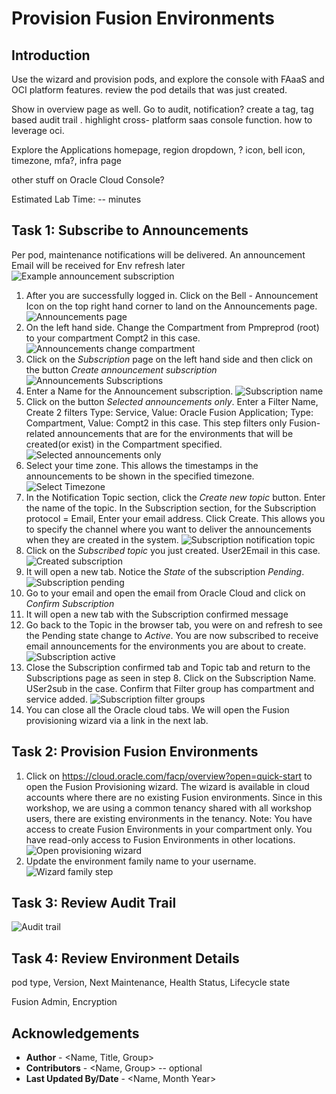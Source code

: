 # Provision Fusion Environments

## Introduction

Use the wizard and provision pods, and explore the console with FAaaS and OCI platform features. review the pod details that was just created.

Show in overview page as well. Go to audit, notification? create a tag, tag based audit trail . highlight cross- platform saas console function. how to leverage oci. 

Explore the Applications homepage, region dropdown, ? icon, bell icon, timezone, mfa?, infra page

other stuff on Oracle Cloud Console?

Estimated Lab Time: -- minutes

## Task 1: Subscribe to Announcements

Per pod, maintenance notifications will be delivered. An announcement Email will be received for Env refresh later
![Example announcement subscription](images/example-subscription.png)

1. After you are successfully logged in. Click on the Bell - Announcement Icon on the top right hand corner to land on the Announcements page.
![Announcements page](images/announcements.png)
2. On the left hand side. Change the Compartment from Pmpreprod (root) to your compartment Compt2 in this case.
![Announcements change compartment](images/announcements-change-comptmt.png)
3. Click on the *Subscription* page on the left hand side and then click on the button *Create announcement subscription*
![Announcements Subscriptions](images/subscriptions.png)
4. Enter a Name for the Announcement subscription.
![Subscription name](images/create-subscription-name.png)
5. Click on the button *Selected announcements only*. Enter a Filter Name, Create 2 filters Type: Service, Value: Oracle Fusion Application; Type: Compartment, Value: <your comartment> Compt2 in this case. This step filters only Fusion-related announcements that are for the environments that will be created(or exist) in the Compartment specified.
![Selected announcements only](images/create-subscription-selected.png)
6. Select your time zone. This allows the timestamps in the announcements to be shown in the specified timezone.
![Select Timezone](images/create-subscription-timezone.png)
7. In the Notification Topic section, click the *Create new topic* button. Enter the name of the topic. In the Subscription section, for the Subscription protocol = Email, Enter your email address. Click Create. This allows you to specify the channel where you want to deliver the announcements when they are created in the system.
![Subscription notification topic](images/create-subscription-notification-topic.png)
8. Click on the *Subscribed topic* you just created. User2Email in this case.
![Created subscription](images/created-subscription.png)
9. It will open a new tab. Notice the *State* of the subscription *Pending*.
![Subscription pending](images/subscription-pending.png)
10. Go to your email and open the email from Oracle Cloud and click on *Confirm Subscription*
11. It will open a new tab with the Subscription confirmed message
12. Go back to the Topic in the browser tab, you were on and refresh to see the Pending state change to *Active*. You are now subscribed to receive email announcements for the environments you are about to create.
![Subscription active](images/subscription-active.png)
13. Close the Subscription confirmed tab and Topic tab and return to the Subscriptions page as seen in step 8. Click on the Subscription Name. USer2sub in the case. Confirm that Filter group has compartment and service added.
![Subscription filter groups](images/subscription-filter-groups.png)
14. You can close all the Oracle cloud tabs. We will open the Fusion provisioning wizard via a link in the next lab.

## Task 2: Provision Fusion Environments
1. Click on https://cloud.oracle.com/facp/overview?open=quick-start to open the Fusion Provisioning wizard. The wizard is available in cloud accounts where there are no existing Fusion environments. Since in this workshop, we are using a common tenancy shared with all workshop users, there are existing environments in the tenancy. Note: You have access to create Fusion Environments in your compartment only. You have read-only access to Fusion Environments in other locations.
![Open provisioning wizard](images/quick-start.png)
2. Update the environment family name to your username.
![Wizard family step](images/quick-start-family-step.png)

## Task 3: Review Audit Trail
![Audit trail](images/audit-trail.png)

## Task 4: Review Environment Details
pod type, Version, Next Maintenance, Health Status, Lifecycle state

Fusion Admin, Encryption

## Acknowledgements
* **Author** - <Name, Title, Group>
* **Contributors** -  <Name, Group> -- optional
* **Last Updated By/Date** - <Name, Month Year>
